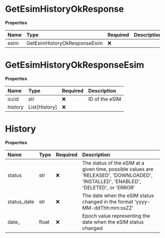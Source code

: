 # GetEsimHistoryOkResponse

**Properties**

| Name | Type                         | Required | Description |
| :--- | :--------------------------- | :------- | :---------- |
| esim | GetEsimHistoryOkResponseEsim | ❌       |             |

# GetEsimHistoryOkResponseEsim

**Properties**

| Name    | Type          | Required | Description    |
| :------ | :------------ | :------- | :------------- |
| iccid   | str           | ❌       | ID of the eSIM |
| history | List[History] | ❌       |                |

# History

**Properties**

| Name        | Type  | Required | Description                                                                                                                         |
| :---------- | :---- | :------- | :---------------------------------------------------------------------------------------------------------------------------------- |
| status      | str   | ❌       | The status of the eSIM at a given time, possible values are 'RELEASED', 'DOWNLOADED', 'INSTALLED', 'ENABLED', 'DELETED', or 'ERROR' |
| status_date | str   | ❌       | The date when the eSIM status changed in the format 'yyyy-MM-ddThh:mm:ssZZ'                                                         |
| date\_      | float | ❌       | Epoch value representing the date when the eSIM status changed                                                                      |

<!-- This file was generated by liblab | https://liblab.com/ -->
